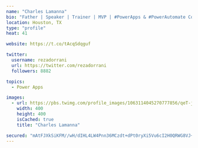 ```yaml
---
name: "Charles Lamanna"
bio: "Father | Speaker | Trainer | MVP | #PowerApps & #PowerAutomate Community Super User | YouTuber Right-pointing triangle http://youtube.com/c/rezadorrani | Learn - Share - Clockwise rightwards and leftwards open circle arrows"
location: Houston, TX
type: "profile"
heat: 41

website: https://t.co/tAcqSdqguf

twitter:
  username: rezadorrani
  url: https://twitter.com/rezadorrani
  followers: 8882

topics:
  - Power Apps

images:
  - url: https://pbs.twimg.com/profile_images/1063114045270777856/qeT-jpWr_400x400.jpg
    width: 400
    height: 400
    isCached: true
    title: "Charles Lamanna"

secured: "mAtFJXkSiKFM//wH/dIHL4LW4Pnn36MCzdt+dPt0ryXi5Vu6cI2H0QRWG8VJ+hfxU9M0zp0bTkM3+oRApd4Ukx8KSxmInwce3piBNzE1tIY3SXvAdnY0j27mN07NrVsSFsiK6rwv+cuuJcoreZBoeBiAQY2nb39PEwBtO4Nw4NPssB3kSOVLHMNwv9Iqx9V3sCAbe4y0Qxjtjw9qhpDISD86+A2B0Rze3CHTM7UnIP/5VWpWHzBH09pNtCoVukK2pWPINpNLwQ/iWLftWJKaq0CWlToucVviobHSd975nSF+ee1ptoNEStqCkjupDa8VZ5P51ar+zQ9+5WBmfSVAo7lkUarZouZbIqRCVZ9qQwl/+Z3SiPl8hWawkjTdR+veM3/9/g+a0NzgEOeJbFEjQ6qjKDVP2UIQR7P/Tty9CjY=;frdz0V7FDbhvjkZyR8q0DQ=="
---
```


